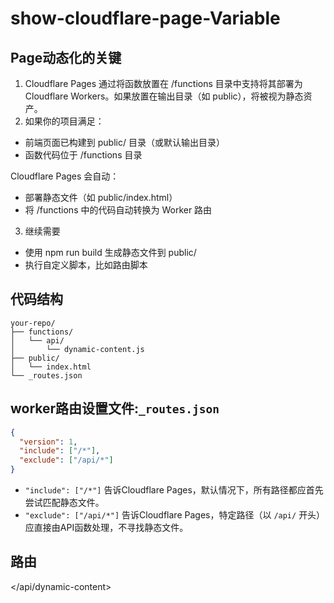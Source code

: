 # show-cloudflare-page-Variable
## Page动态化的关键
1. Cloudflare Pages 通过将函数放置在 /functions 目录中支持将其部署为 Cloudflare Workers。如果放置在输出目录（如 public），将被视为静态资产。
2. 如果你的项目满足：

- 前端页面已构建到 public/ 目录（或默认输出目录）
- 函数代码位于 /functions 目录

Cloudflare Pages 会自动：

- 部署静态文件（如 public/index.html）
- 将 /functions 中的代码自动转换为 Worker 路由
3. 继续需要

- 使用 npm run build 生成静态文件到 public/
- 执行自定义脚本，比如路由脚本
## 代码结构
```
your-repo/
├── functions/
│   └── api/
│       └── dynamic-content.js
├── public/
│   └── index.html
└── _routes.json
```
## worker路由设置文件:`_routes.json`
```json
{
  "version": 1,
  "include": ["/*"],
  "exclude": ["/api/*"]
}
```
- `"include": ["/*"]` 告诉Cloudflare Pages，默认情况下，所有路径都应首先尝试匹配静态文件。
- `"exclude": ["/api/*"]` 告诉Cloudflare Pages，特定路径（以 `/api/` 开头）应直接由API函数处理，不寻找静态文件。
## 路由
</api/dynamic-content>
